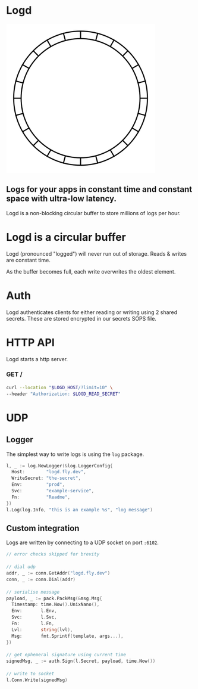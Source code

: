 # Logd
![A circular buffer](.doc/circular_buffer.svg)
## Logs for your apps in constant time and constant space with ultra-low latency.
Logd is a non-blocking circular buffer to store millions of logs per hour.


# Logd is a circular buffer
Logd (pronounced "logged") will never run out of storage. Reads & writes are constant time.

As the buffer becomes full, each write overwrites the oldest element.

# Auth
Logd authenticates clients for either reading or writing using 2 shared secrets.
These are stored encrypted in our secrets SOPS file.

# HTTP API
Logd starts a http server.
### GET /
```bash
curl --location "$LOGD_HOST/?limit=10" \
--header "Authorization: $LOGD_READ_SECRET"
```

# UDP
## Logger
The simplest way to write logs is using the `log` package.
```go
l, _ := log.NewLogger(&log.LoggerConfig{
  Host:        "logd.fly.dev",
  WriteSecret: "the-secret",
  Env:         "prod",
  Svc:         "example-service",
  Fn:          "Readme",
})
l.Log(log.Info, "this is an example %s", "log message")
```

## Custom integration
Logs are written by connecting to a UDP socket on port `:6102`.
```go
// error checks skipped for brevity

// dial udp
addr, _ := conn.GetAddr("logd.fly.dev")
conn, _ := conn.Dial(addr)

// serialise message
payload, _ := pack.PackMsg(&msg.Msg{
  Timestamp: time.Now().UnixNano(),
  Env:       l.Env,
  Svc:       l.Svc,
  Fn:        l.Fn,
  Lvl:       string(lvl),
  Msg:       fmt.Sprintf(template, args...),
})

// get ephemeral signature using current time
signedMsg, _ := auth.Sign(l.Secret, payload, time.Now())

// write to socket
l.Conn.Write(signedMsg)
```
